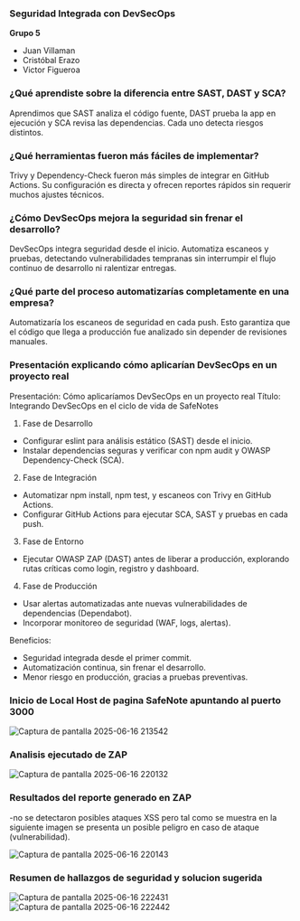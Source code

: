 ### Seguridad Integrada con DevSecOps

**Grupo 5**  
- Juan Villaman  
- Cristóbal Erazo  
- Victor Figueroa  

### ¿Qué aprendiste sobre la diferencia entre SAST, DAST y SCA?
Aprendimos que SAST analiza el código fuente, DAST prueba la app en ejecución y SCA revisa las dependencias. Cada uno detecta riesgos distintos.

### ¿Qué herramientas fueron más fáciles de implementar?
Trivy y Dependency-Check fueron más simples de integrar en GitHub Actions. Su configuración es directa y ofrecen reportes rápidos sin requerir muchos ajustes técnicos.

### ¿Cómo DevSecOps mejora la seguridad sin frenar el desarrollo?
DevSecOps integra seguridad desde el inicio. Automatiza escaneos y pruebas, detectando vulnerabilidades tempranas sin interrumpir el flujo continuo de desarrollo ni ralentizar entregas.

### ¿Qué parte del proceso automatizarías completamente en una empresa?
Automatizaría los escaneos de seguridad en cada push. Esto garantiza que el código que llega a producción fue analizado sin depender de revisiones manuales.


### Presentación explicando cómo aplicarían DevSecOps en un proyecto real

Presentación: Cómo aplicaríamos DevSecOps en un proyecto real
Título: Integrando DevSecOps en el ciclo de vida de SafeNotes

1. Fase de Desarrollo
- Configurar eslint para análisis estático (SAST) desde el inicio.
- Instalar dependencias seguras y verificar con npm audit y OWASP Dependency-Check (SCA).

2. Fase de Integración
- Automatizar npm install, npm test, y escaneos con Trivy en GitHub Actions.
- Configurar GitHub Actions para ejecutar SCA, SAST y pruebas en cada push.

3. Fase de Entorno
- Ejecutar OWASP ZAP (DAST) antes de liberar a producción, explorando rutas críticas como login, registro y dashboard.

4. Fase de Producción
- Usar alertas automatizadas ante nuevas vulnerabilidades de dependencias (Dependabot).
- Incorporar monitoreo de seguridad (WAF, logs, alertas).

Beneficios:
- Seguridad integrada desde el primer commit.
- Automatización continua, sin frenar el desarrollo.
- Menor riesgo en producción, gracias a pruebas preventivas.

### Inicio de Local Host de pagina SafeNote apuntando al puerto 3000
![Captura de pantalla 2025-06-16 213542](https://github.com/user-attachments/assets/3c7f5443-e92b-4150-a6f0-f142a531d97f)
### Analisis ejecutado de ZAP
![Captura de pantalla 2025-06-16 220132](https://github.com/user-attachments/assets/86752f42-52fe-467b-83ac-977628318061)
### Resultados del reporte generado en ZAP
-no se detectaron posibles ataques XSS pero tal como se muestra en la siguiente imagen se presenta un posible peligro en caso de ataque (vulnerabilidad).

![Captura de pantalla 2025-06-16 220143](https://github.com/user-attachments/assets/63483c78-e3a8-4481-b6be-d8ea3c0bff37)
### Resumen de hallazgos de seguridad y solucion sugerida
![Captura de pantalla 2025-06-16 222431](https://github.com/user-attachments/assets/c0a40b55-cc31-439a-af6d-9507f9ee464b)
![Captura de pantalla 2025-06-16 222442](https://github.com/user-attachments/assets/9c31a5eb-0ff8-456a-8e6a-1b8c222c77e7)

